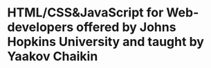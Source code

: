# HTML/CSS&JavaScript for Web-developers offered by Johns Hopkins University and taught by Yaakov Chaikin  

